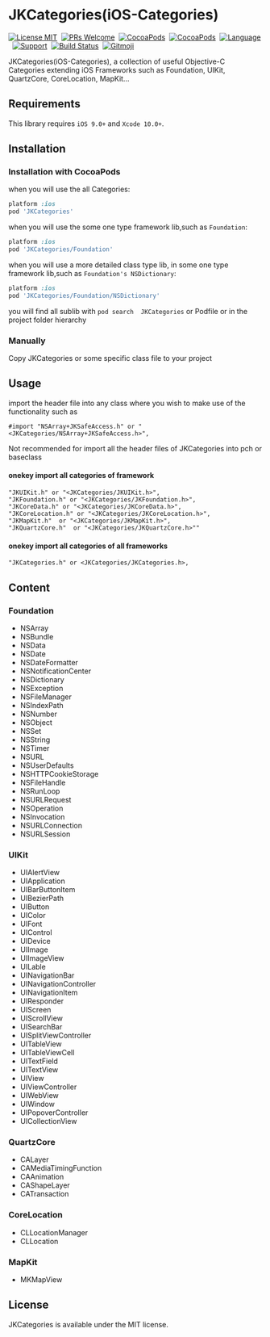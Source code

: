 JKCategories(iOS-Categories)
================

[![License MIT](https://img.shields.io/badge/license-MIT-green.svg?style=flat)](https://raw.githubusercontent.com/shaojiankui/JKCategories/master/LICENSE)&nbsp;
[![PRs Welcome](https://img.shields.io/badge/PRs-welcome-brightgreen.svg?style=flat-square)](http://makeapullrequest.com)&nbsp;
[![CocoaPods](http://img.shields.io/cocoapods/v/JKCategories-andy0570.svg?style=flat)](http://cocoapods.org/?q=JKCategories-andy0570)&nbsp;
[![CocoaPods](http://img.shields.io/cocoapods/p/JKCategories-andy0570.svg?style=flat)](http://cocoapods.org/?q=JKCategories-andy0570)&nbsp;
[![Language](https://img.shields.io/badge/language-Objective--C-informational)](https://developer.apple.com/library/archive/documentation/Cocoa/Conceptual/ProgrammingWithObjectiveC/Introduction/Introduction.html)&nbsp;
[![Support](https://img.shields.io/badge/support-iOS%209%2B%20-blue.svg?style=flat)](https://www.apple.com/nl/ios/)&nbsp;
[![Build Status](https://travis-ci.org/Andy0570/JKCategories-andy0570.svg?branch=master)](https://travis-ci.org/Andy0570/JKCategories)&nbsp;
[![Gitmoji](https://img.shields.io/badge/gitmoji-%20😜%20😍-FFDD67.svg?style=flat-square)](https://gitmoji.dev)&nbsp;


JKCategories(iOS-Categories), a collection of useful Objective-C Categories extending iOS Frameworks such as Foundation, UIKit, QuartzCore, CoreLocation, MapKit...

## Requirements
This library requires `iOS 9.0+` and `Xcode 10.0+`.

## Installation

### Installation with CocoaPods
when you will use the all Categories:

```ruby
platform :ios
pod 'JKCategories'
```

when you will use the some one type framework lib,such as `Foundation`:

```ruby
platform :ios
pod 'JKCategories/Foundation'
```

when you will use a more detailed class type lib, in some one type framework lib,such as `Foundation's NSDictionary`:

```ruby
platform :ios
pod 'JKCategories/Foundation/NSDictionary'
```

you will find all sublib with `pod search  JKCategories` or Podfile or in the project folder hierarchy
### Manually

Copy JKCategories or some specific class file to your project

## Usage
import the header file into any class where you wish to make use of the functionality such as 

```objc
#import "NSArray+JKSafeAccess.h" or "<JKCategories/NSArray+JKSafeAccess.h>",
```

Not recommended for import all the header files of JKCategories into pch or baseclass

#### onekey import all categories of framework

```objc
"JKUIKit.h" or "<JKCategories/JKUIKit.h>",
"JKFoundation.h" or "<JKCategories/JKFoundation.h>",
"JKCoreData.h" or "<JKCategories/JKCoreData.h>",
"JKCoreLocation.h" or "<JKCategories/JKCoreLocation.h>",
"JKMapKit.h"  or "<JKCategories/JKMapKit.h>",
"JKQuartzCore.h"  or "<JKCategories/JKQuartzCore.h>""
```

#### onekey import all categories of all frameworks

```objc
"JKCategories.h" or <JKCategories/JKCategories.h>,
```

## Content
### Foundation
* NSArray
* NSBundle
* NSData
* NSDate
* NSDateFormatter
* NSNotificationCenter
* NSDictionary
* NSException
* NSFileManager
* NSIndexPath
* NSNumber
* NSObject
* NSSet
* NSString
* NSTimer
* NSURL
* NSUserDefaults
* NSHTTPCookieStorage
* NSFileHandle
* NSRunLoop
* NSURLRequest
* NSOperation
* NSInvocation
* NSURLConnection
* NSURLSession

### UIKit
* UIAlertView
* UIApplication
* UIBarButtonItem
* UIBezierPath
* UIButton
* UIColor
* UIFont
* UIControl
* UIDevice
* UIImage
* UIImageView
* UILable
* UINavigationBar
* UINavigationController
* UINavigationItem
* UIResponder
* UIScreen
* UIScrollView
* UISearchBar
* UISplitViewController
* UITableView
* UITableViewCell
* UITextField
* UITextView
* UIView
* UIViewController
* UIWebView
* UIWindow
* UIPopoverController
* UICollectionView

### QuartzCore
* CALayer
* CAMediaTimingFunction
* CAAnimation
* CAShapeLayer
* CATransaction

### CoreLocation
* CLLocationManager
* CLLocation

### MapKit
* MKMapView

## License

JKCategories is available under the MIT license.

